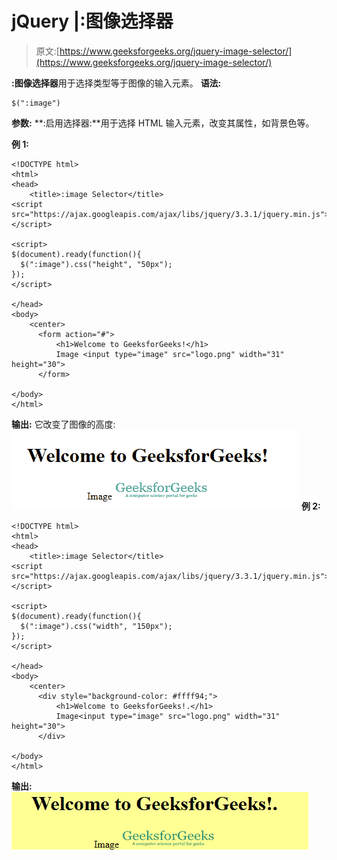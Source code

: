 # jQuery |:图像选择器

> 原文:[https://www.geeksforgeeks.org/jquery-image-selector/](https://www.geeksforgeeks.org/jquery-image-selector/)

**:图像选择器**用于选择类型等于图像的输入元素。
**语法:**

```
$(":image")
```

**参数:**
**:启用选择器:**用于选择 HTML 输入元素，改变其属性，如背景色等。

**例 1:**

```
<!DOCTYPE html>
<html>
<head>
    <title>:image Selector</title>
<script src="https://ajax.googleapis.com/ajax/libs/jquery/3.3.1/jquery.min.js">
</script>

<script>
$(document).ready(function(){
  $(":image").css("height", "50px");
});
</script>

</head>
<body>
    <center>
      <form action="#">
          <h1>Welcome to GeeksforGeeks!</h1> 
          Image <input type="image" src="logo.png" width="31" height="30"> 
      </form>

</body>
</html>
```

**输出:**
它改变了图像的高度:
![](img/908baed324a261160b6841f9aa4f2b4b.png)
**例 2:**

```
<!DOCTYPE html>
<html>
<head>
    <title>:image Selector</title>
<script src="https://ajax.googleapis.com/ajax/libs/jquery/3.3.1/jquery.min.js">
</script>

<script>
$(document).ready(function(){
  $(":image").css("width", "150px");
});
</script>

</head>
<body>
    <center>
      <div style="background-color: #ffff94;">
          <h1>Welcome to GeeksforGeeks!.</h1> 
          Image<input type="image" src="logo.png" width="31" height="30"> 
      </div>

</body>
</html>
```

**输出:**
![](img/3289f37b9eef8e7d8622e7baee718e94.png)
